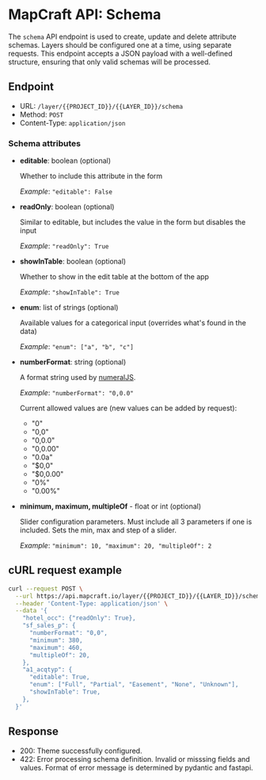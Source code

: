 # MapCraft API: Schema 

The `schema` API endpoint is used to create, update and delete attribute schemas.
Layers should be configured one at a time, using separate requests.
This endpoint accepts a JSON payload with a well-defined structure, ensuring that only valid schemas will be processed.


## Endpoint

-	URL: `/layer/{{PROJECT_ID}}/{{LAYER_ID}}/schema`
-	Method: `POST`
-	Content-Type: `application/json`

### Schema attributes

  - **editable**: boolean (optional)
    
    Whether to include this attribute in the form

    *Example*: `"editable": False`

  - **readOnly**: boolean (optional)

    Similar to editable, but includes the value in the form but disables the input

    *Example*: `"readOnly": True`

  - **showInTable**: boolean (optional)

    Whether to show in the edit table at the bottom of the app

    *Example*: `"showInTable": True`

  - **enum**: list of strings (optional)
    
    Available values for a categorical input (overrides what's found in the data)

    *Example*: `"enum": ["a", "b", "c"]`

  - **numberFormat**: string (optional)
    
    A format string used by [numeralJS](http://numeraljs.com/).

    *Example*: `"numberFormat": "0,0.0"`

    Current allowed values are (new values can be added by request):
    - "0"
    - "0,0"
    - "0,0.0"
    - "0,0.00"
    - "0.0a"
    - "$0,0"
    - "$0,0.00"
    - "0%"
    - "0.00%"

  - **minimum, maximum, multipleOf** - float or int (optional)

    Slider configuration parameters.  Must include all 3 parameters if one is included.  Sets the min, max and step of a slider.

    *Example*: `"minimum": 10, "maximum": 20, "multipleOf": 2`

## cURL request example

```sh
curl --request POST \
  --url https://api.mapcraft.io/layer/{{PROJECT_ID}}/{{LAYER_ID}}/schema \
  --header 'Content-Type: application/json' \
  --data '{
    "hotel_occ": {"readOnly": True},
    "sf_sales_p": {
      "numberFormat": "0,0",
      "minimum": 380,
      "maximum": 460,
      "multipleOf": 20,
    },
    "a1_acqtyp": {
      "editable": True,
      "enum": ["Full", "Partial", "Easement", "None", "Unknown"],
      "showInTable": True,
    },
  }'
```

## Response

- 200: Theme successfully configured.
- 422: Error processing schema definition. Invalid or misssing fields and values.  Format of error message is determined by pydantic and fastapi.
